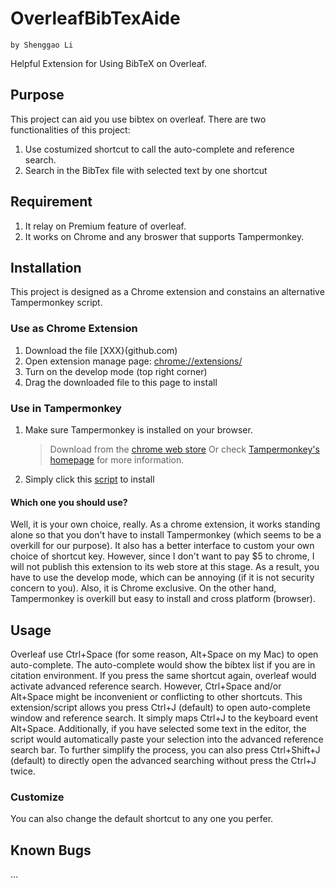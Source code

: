 # OverleafBibTexAide
`by Shenggao Li`

Helpful Extension for Using BibTeX on Overleaf.

## Purpose
This project can aid you use bibtex on overleaf.
There are two functionalities of this project:
1. Use costumized shortcut to call the auto-complete and reference search.
2. Search in the BibTex file with selected text by one shortcut

## Requirement
1. It relay on Premium feature of overleaf.
2. It works on Chrome and any broswer that supports Tampermonkey.

## Installation
This project is designed as a Chrome extension and constains an alternative Tampermonkey script.

### Use as Chrome Extension
1. Download the file [XXX}(github.com)
2. Open extension manage page: [chrome://extensions/](chrome://extensions/)
3. Turn on the develop mode (top right corner)
4. Drag the downloaded file to this page to install
### Use in Tampermonkey
1. Make sure Tampermonkey is installed on your browser.
   > Download from the [chrome web store](https://chromewebstore.google.com/detail/tampermonkey/dhdgffkkebhmkfjojejmpbldmpobfkfo)
   > Or check [Tampermonkey's homepage](https://www.tampermonkey.net/) for more information.
2. Simply click this [script](github.com) to install

#### Which one you should use?
Well, it is your own choice, really. As a chrome extension, it works standing alone so that you don't have to install Tampermonkey (which seems to be a overkill for our purpose). It also has a better interface to custom your own choice of shortcut key. However, since I don't want to pay $5 to chrome, I will not publish this extension to its web store at this stage. As a result, you have to use the develop mode, which can be annoying (if it is not security concern to you). Also, it is Chrome exclusive. 
On the other hand, Tampermonkey is overkill but easy to install and cross platform (browser). 

## Usage
Overleaf use Ctrl+Space (for some reason, Alt+Space on my Mac) to open auto-complete. The auto-complete would show the bibtex list if you are in citation environment. If you press the same shortcut again, overleaf would activate advanced reference search. However, Ctrl+Space and/or Alt+Space might be inconvenient or conflicting to other shortcuts. 
This extension/script allows you press Ctrl+J (default) to open auto-complete window and reference search. It simply maps Ctrl+J to the keyboard event Alt+Space. Additionally, if you have selected some text in the editor, the script would automatically paste your selection into the advanced reference search bar. 
To further simplify the process, you can also press Ctrl+Shift+J (default) to directly open the advanced searching without press the Ctrl+J twice.

### Customize
You can also change the default shortcut to any one you perfer.

## Known Bugs
...


